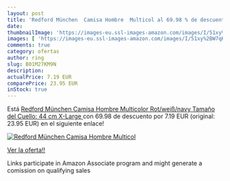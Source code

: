 ```yaml
---
layout: post
title: 'Redford München  Camisa Hombre  Multicol al 69.98 % de descuento'
date: 
thumbnailImage: 'https://images-eu.ssl-images-amazon.com/images/I/51xy%2BW7qKtL._SL200_.jpg'
images: [ 'https://images-eu.ssl-images-amazon.com/images/I/51xy%2BW7qKtL._SL200_.jpg' ]
comments: true
category: ofertas
author: ring
slug: B01M27KM9N
description:
actualPrice: 7.19 EUR
comparePrice: 23.95 EUR
inStock: true
---
```


Está [Redford München  Camisa Hombre  Multicolor  Rot/weiß/navy   Tamaño del Cuello: 44 cm   X-Large ](https://www.amazon.es/dp/B01M27KM9N/?tag=tolees-21) con 69.98 de descuento por 7.19 EUR (original: 23.95 EUR) en el siguiente enlace!

[![Redford München  Camisa Hombre  Multicol](https://images-eu.ssl-images-amazon.com/images/I/51xy%2BW7qKtL._SL200_.jpg)](https://www.amazon.es/dp/B01M27KM9N/?tag=tolees-21)

[Ver la oferta!!](https://www.amazon.es/dp/B01M27KM9N/?tag=tolees-21)

Links participate in Amazon Associate program and might generate a comission on qualifying sales


